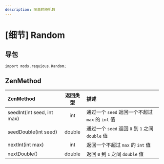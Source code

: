 ```yaml
---
description: 简单的随机数
---
```


# \[细节\]  Random

## 导包

`import mods.requious.Random;`

## ZenMethod

| ZenMethod | 返回类型 | 描述 |
| :-------- | :-------: | :---- |
| seedInt(int seed, int max) | int | 通过一个 ``seed`` 返回一个不超过 ``max`` 的 ``int`` 值 |
| seedDouble(int seed) | double | 通过一个 ``seed`` 返回 `0` 到 `1` 之间 ``double`` 值 |
| nextInt(int max) | int | 返回一个不超过 ``max`` 的 ``int`` 值 |
| nextDouble() | double | 返回 `0` 到 `1` 之间 ``double`` 值 |
